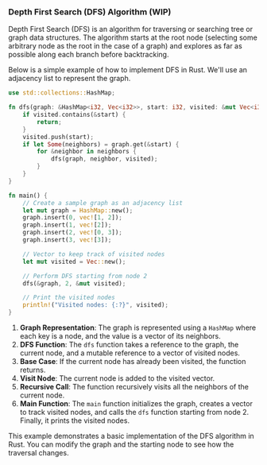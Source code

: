 ### Depth First Search (DFS) Algorithm (WIP)

Depth First Search (DFS) is an algorithm for traversing or searching tree or graph data structures. The algorithm starts at the root node (selecting some arbitrary node as the root in the case of a graph) and explores as far as possible along each branch before backtracking.

Below is a simple example of how to implement DFS in Rust. We'll use an adjacency list to represent the graph.

```rust
use std::collections::HashMap;

fn dfs(graph: &HashMap<i32, Vec<i32>>, start: i32, visited: &mut Vec<i32>) {
    if visited.contains(&start) {
        return;
    }
    visited.push(start);
    if let Some(neighbors) = graph.get(&start) {
        for &neighbor in neighbors {
            dfs(graph, neighbor, visited);
        }
    }
}

fn main() {
    // Create a sample graph as an adjacency list
    let mut graph = HashMap::new();
    graph.insert(0, vec![1, 2]);
    graph.insert(1, vec![2]);
    graph.insert(2, vec![0, 3]);
    graph.insert(3, vec![3]);

    // Vector to keep track of visited nodes
    let mut visited = Vec::new();

    // Perform DFS starting from node 2
    dfs(&graph, 2, &mut visited);

    // Print the visited nodes
    println!("Visited nodes: {:?}", visited);
}
```

1. **Graph Representation**: The graph is represented using a `HashMap` where each key is a node, and the value is a vector of its neighbors.
2. **DFS Function**: The `dfs` function takes a reference to the graph, the current node, and a mutable reference to a vector of visited nodes.
3. **Base Case**: If the current node has already been visited, the function returns.
4. **Visit Node**: The current node is added to the visited vector.
5. **Recursive Call**: The function recursively visits all the neighbors of the current node.
6. **Main Function**: The `main` function initializes the graph, creates a vector to track visited nodes, and calls the `dfs` function starting from node 2. Finally, it prints the visited nodes.

This example demonstrates a basic implementation of the DFS algorithm in Rust. You can modify the graph and the starting node to see how the traversal changes.